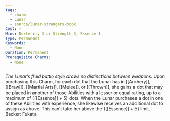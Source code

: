 ```yaml
---
tags:
  - charm
  - Lunar
  - source/lunar-strangers-book
Cost: —
Mins: Dexterity 3 or Strength 3, Essence 1
Type: Permanent
Keywords:
  - None
Duration: Permanent
Prerequisite Charms:
  - None
---
```

*The Lunar’s fluid battle style draws no distinctions between weapons.*
Upon purchasing this Charm, for each dot that the Lunar has in [[Archery]], [[Brawl]], [[Martial Arts]], [[Melee]], or [[Thrown]], she gains a dot that may be placed in another of those Abilities with a lesser or equal rating, up to a maximum of ([[Essence]] + 5) dots.
When the Lunar purchases a dot in one of these Abilities with experience, she likewise receives an additional dot to assign as above. This can’t take her above the ([[Essence]] + 5) limit.
Backer: Fukata